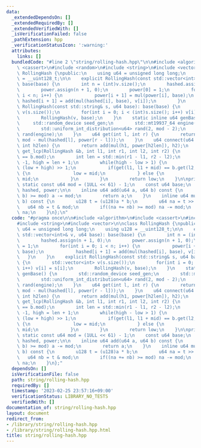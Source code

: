 ```yaml
---
data:
  _extendedDependsOn: []
  _extendedRequiredBy: []
  _extendedVerifiedWith: []
  _isVerificationFailed: false
  _pathExtension: hpp
  _verificationStatusIcon: ':warning:'
  attributes:
    links: []
  bundledCode: "#line 2 \"string/rolling-hash.hpp\"\n\n#include <algorithm>\n#include\
    \ <cassert>\n#include <random>\n#include <string>\n#include <vector>\n\nclass\
    \ RollingHash {\npublic:\n    using u64 = unsigned long long;\n    using u128\
    \ = __uint128_t;\n\n    explicit RollingHash(const std::vector<int>& v, u64 base):\
    \ base(base) {\n        int n = (int)v.size();\n        hashed.assign(n + 1, 0);\n\
    \        power.assign(n + 1, 0);\n        power[0] = 1;\n        for(int i = 0;\
    \ i < n; i++) {\n            power[i + 1] = mul(power[i], base);\n           \
    \ hashed[i + 1] = add(mul(hashed[i], base), v[i]);\n        }\n    }\n    explicit\
    \ RollingHash(const std::string& s, u64 base): base(base) {\n        std::vector<int>\
    \ v(s.size());\n        for(int i = 0; i < (int)s.size(); i++) v[i] = s[i];\n\
    \        RollingHash(v, base);\n    }\n    static inline u64 genBase() {\n   \
    \     std::random_device seed_gen;\n        std::mt19937_64 engine(seed_gen());\n\
    \        std::uniform_int_distribution<u64> rand(2, mod - 2);\n        return\
    \ rand(engine);\n    }\n    u64 get(int l, int r) {\n        return add(hashed[r],\
    \ mod - mul(hashed[l], power[r - l]));\n    }\n    u64 connect(u64 h1, u64 h2,\
    \ int h2len) {\n        return add(mul(h1, power[h2len]), h2);\n    }\n    int\
    \ get_lcp(RollingHash &b, int l1, int r1, int l2, int r2) {\n        assert(mod\
    \ == b.mod);\n        int len = std::min(r1 - l1, r2 - l2);\n        int low =\
    \ -1, high = len + 1;\n        while(high - low > 1) {\n            int mid =\
    \ (low + high) >> 1;\n            if(get(l1, l1 + mid) == b.get(l2, l2 + mid))\
    \ {\n                low = mid;\n            } else {\n                high =\
    \ mid;\n            }\n        }\n        return low;\n    }\n\nprivate:\n   \
    \ static const u64 mod = (1ULL << 61) - 1;\n    const u64 base;\n    std::vector<u64>\
    \ hashed, power;\n\n    inline u64 add(u64 a, u64 b) const {\n        if((a +=\
    \ b) >= mod) a -= mod;\n        return a;\n    }\n    inline u64 mul(u64 a, u64\
    \ b) const {\n        u128 t = (u128)a * b;\n        u64 na = t >> 61;\n     \
    \   u64 nb = t & mod;\n        if((na += nb) >= mod) na -= mod;\n        return\
    \ na;\n    }\n};\n"
  code: "#pragma once\n\n#include <algorithm>\n#include <cassert>\n#include <random>\n\
    #include <string>\n#include <vector>\n\nclass RollingHash {\npublic:\n    using\
    \ u64 = unsigned long long;\n    using u128 = __uint128_t;\n\n    explicit RollingHash(const\
    \ std::vector<int>& v, u64 base): base(base) {\n        int n = (int)v.size();\n\
    \        hashed.assign(n + 1, 0);\n        power.assign(n + 1, 0);\n        power[0]\
    \ = 1;\n        for(int i = 0; i < n; i++) {\n            power[i + 1] = mul(power[i],\
    \ base);\n            hashed[i + 1] = add(mul(hashed[i], base), v[i]);\n     \
    \   }\n    }\n    explicit RollingHash(const std::string& s, u64 base): base(base)\
    \ {\n        std::vector<int> v(s.size());\n        for(int i = 0; i < (int)s.size();\
    \ i++) v[i] = s[i];\n        RollingHash(v, base);\n    }\n    static inline u64\
    \ genBase() {\n        std::random_device seed_gen;\n        std::mt19937_64 engine(seed_gen());\n\
    \        std::uniform_int_distribution<u64> rand(2, mod - 2);\n        return\
    \ rand(engine);\n    }\n    u64 get(int l, int r) {\n        return add(hashed[r],\
    \ mod - mul(hashed[l], power[r - l]));\n    }\n    u64 connect(u64 h1, u64 h2,\
    \ int h2len) {\n        return add(mul(h1, power[h2len]), h2);\n    }\n    int\
    \ get_lcp(RollingHash &b, int l1, int r1, int l2, int r2) {\n        assert(mod\
    \ == b.mod);\n        int len = std::min(r1 - l1, r2 - l2);\n        int low =\
    \ -1, high = len + 1;\n        while(high - low > 1) {\n            int mid =\
    \ (low + high) >> 1;\n            if(get(l1, l1 + mid) == b.get(l2, l2 + mid))\
    \ {\n                low = mid;\n            } else {\n                high =\
    \ mid;\n            }\n        }\n        return low;\n    }\n\nprivate:\n   \
    \ static const u64 mod = (1ULL << 61) - 1;\n    const u64 base;\n    std::vector<u64>\
    \ hashed, power;\n\n    inline u64 add(u64 a, u64 b) const {\n        if((a +=\
    \ b) >= mod) a -= mod;\n        return a;\n    }\n    inline u64 mul(u64 a, u64\
    \ b) const {\n        u128 t = (u128)a * b;\n        u64 na = t >> 61;\n     \
    \   u64 nb = t & mod;\n        if((na += nb) >= mod) na -= mod;\n        return\
    \ na;\n    }\n};"
  dependsOn: []
  isVerificationFile: false
  path: string/rolling-hash.hpp
  requiredBy: []
  timestamp: '2023-02-25 23:57:16+09:00'
  verificationStatus: LIBRARY_NO_TESTS
  verifiedWith: []
documentation_of: string/rolling-hash.hpp
layout: document
redirect_from:
- /library/string/rolling-hash.hpp
- /library/string/rolling-hash.hpp.html
title: string/rolling-hash.hpp
---
```

